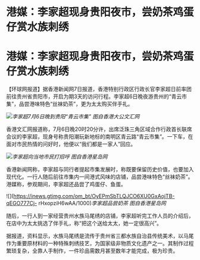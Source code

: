 # 港媒：李家超现身贵阳夜市，尝奶茶鸡蛋仔赏水族刺绣

# 港媒：李家超现身贵阳夜市，尝奶茶鸡蛋仔赏水族刺绣

【环球网报道】据香港新闻网7日报道，香港特别行政区行政长官李家超日前率团前往贵州省贵阳市，开启为期3天的访问行程。李家超6日晚夜游贵州的“青云市集”，品尝港味特色“丝袜奶茶”，更为太太购买伴手礼。

![](https://inews.gtimg.com/om_bt/OMc0kMCnqRMnDnWQT8dFBUmWEgfmtXgxfFIfMmFGhhX7AAA/1000)_李家超7月6日晚到贵阳“青云市集”
图自香港大公文汇网_

香港文汇网报道称，7月6日晚20时20分许，出席泛珠三角区域合作行政首长联席会议的李家超，现身号称贵阳潮玩新地标的南明区青云路“青云市集”。一下车，在面对市民热情的问好时，他便以“我们都是一家人”回应。

![](https://inews.gtimg.com/om_bt/O65GbdZDbpiP8zKrmQLTufAgRs5Vs5uNqMGQhGNsYuZBQAA/1000)_李家超向当地市民打招呼
图自香港星岛网_

香港新闻网称，李家超与同行者提起市集发展时，称既要保留历史价值，也要加入现代化。一行人随后前往市集内一间港式风味的店铺，品尝港味特色“丝袜奶茶”。港媒称，参观期间，李家超还品尝了鸡蛋仔、鱼蛋。

![](https://inews.gtimg.com/om_bt/OyEPmSbTLQJCO6XU0GxAojTB-qEGO777Cj-
rHxopziH6wAA/1000)_李家超品尝奶茶 图自香港星岛网_

随后，一行人到一家经营贵州水族马尾绣的店铺，李家超听完工作人员的介绍后，在店中为太太挑选了伴手礼，称“把这个送给太太，她一定很高兴”。

据报道，资料显示，水族马尾绣是流传于贵州省三都水族自治县传统美术，以马尾作为重要原材料的一种特殊刺绣技艺，为国家级非物质文化遗产之一。其制作过程繁琐复杂，全靠人手制作，一件珍品需数月甚至数年才能完成，极为珍贵。

